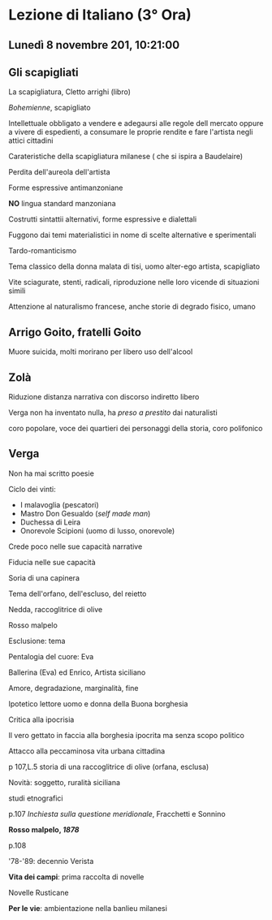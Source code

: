 # Lezione di Italiano (3° Ora)
## Lunedì 8 novembre 201, 10:21:00


## Gli scapigliati
La scapigliatura, Cletto arrighi (libro)

_Bohemienne_, scapigliato

Intellettuale obbligato a vendere e adegaursi alle regole dell mercato oppure a vivere di espedienti, 
a consumare le proprie rendite e fare l'artista negli attici cittadini


Carateristiche della scapigliatura milanese ( che si ispira a Baudelaire)

Perdita dell'aureola dell'artista

Forme espressive antimanzoniane 

**NO** lingua standard manzoniana


Costrutti sintattii alternativi, forme espressive e dialettali

Fuggono dai temi materialistici in nome di scelte alternative e sperimentali

Tardo-romanticismo 

Tema classico della donna malata di tisi, uomo alter-ego artista, scapigliato

Vite sciagurate, stenti, radicali, riproduzione nelle loro vicende di situazioni simili

Attenzione al naturalismo francese, anche storie di degrado fisico, umano 


## Arrigo Goito, fratelli Goito

Muore suicida, molti morirano per libero uso dell'alcool

## Zolà

Riduzione distanza narrativa con discorso indiretto libero

Verga non ha inventato nulla, ha _preso a prestito_ dai naturalisti


coro popolare, voce dei quartieri dei personaggi della storia, coro polifonico

## Verga

Non ha mai scritto poesie

Ciclo dei vinti:
* I malavoglia (pescatori)
* Mastro Don Gesualdo (_self made man_)
* Duchessa di Leira
* Onorevole Scipioni (uomo di lusso, onorevole)

Crede poco nelle sue capacità narrative

Fiducia nelle sue capacità

Soria di una capinera


Tema dell'orfano, dell'escluso, del reietto

Nedda, raccoglitrice di olive

Rosso malpelo

Esclusione: tema


Pentalogia del cuore: Eva

Ballerina (Eva) ed Enrico, Artista siciliano


Amore, degradazione, marginalità, fine

Ipotetico lettore uomo e donna della Buona borghesia

Critica alla ipocrisia

Il vero gettato in faccia alla borghesia ipocrita ma senza scopo politico

Attacco alla peccaminosa vita urbana cittadina

p 107,L.5 storia di una raccoglitrice di olive (orfana, esclusa)

Novità: soggetto, ruralità siciliana

studi etnografici

p.107 _Inchiesta sulla questione meridionale_, Fracchetti e Sonnino

**Rosso malpelo, _1878_**

p.108

'78-'89: decennio Verista

**Vita dei campi**: prima raccolta di novelle

Novelle Rusticane

**Per le vie**: ambientazione nella banlieu milanesi